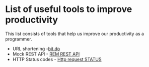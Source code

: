 # List of useful tools to improve productivity
This list consists of tools that help us improve our productivity as a programmer.

* URL shortening -[bit.do](http://bit.do/)
* Mock REST API - [REM REST API](http://rem-rest-api.herokuapp.com/)
* HTTP Status codes - [Http request STATUS](https://httpstat.us/)